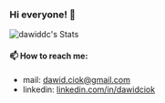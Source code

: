 ### Hi everyone! 👋

<!--
**dawiddc/dawiddc** is a ✨ _special_ ✨ repository because its `README.md` (this file) appears on your GitHub profile.

Here are some ideas to get you started:

- 🔭 I’m currently working on ...
- 🌱 I’m currently learning ...
- 👯 I’m looking to collaborate on ...
- 🤔 I’m looking for help with ...
- 💬 Ask me about ...
- 📫 How to reach me: ...
- 😄 Pronouns: ...
- ⚡ Fun fact: ...
-->
![dawiddc's Stats](https://github-readme-stats.vercel.app/api?username=dawiddc&show_icons=true&include_all_commits=true&count_private=true&theme=transparent)

#### 📫 How to reach me:

*   mail: [dawid.ciok@gmail.com](mailto:dawid.ciok@gmail.com)
*   linkedin: [linkedin.com/in/dawidciok](https://www.linkedin.com/in/dawidciok)

